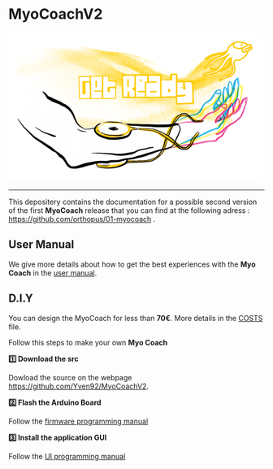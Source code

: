 # MyoCoachV2

![myocoach](./assets/myocoach.png)


---
This depositery contains the documentation for a possible second version of the first **MyoCoach** release that you can find at the following adress : https://github.com/orthopus/01-myocoach .

## User Manual

We give more details about how to get the best experiences with the **Myo Coach** in the [user manual](./docs/user-manual.md).

## D.I.Y

You can design the MyoCoach for less than **70€**. More details in the [COSTS](COSTS.md) file.

Follow this steps to make your own **Myo Coach**

**:one: Download the src**

Dowload the source on the webpage https://github.com/Yven92/MyoCoachV2.

**:two: Flash the Arduino Board**

Follow the [firmware programming manual](./docs/firmware-programming-manual.md)

**:three: Install the application GUI**

Follow the [UI programming manual](./docs/ui-programming-manual.md)



